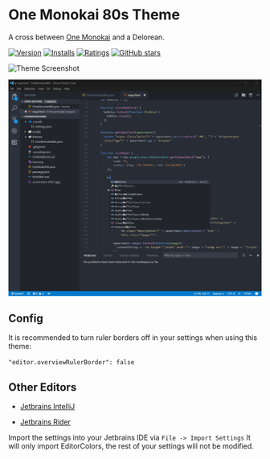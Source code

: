 # One Monokai 80s Theme

A cross between [One Monokai](https://github.com/azemoh/vscode-one-monokai) and a Delorean.

[![Version](http://vsmarketplacebadge.apphb.com/version/axiomaticstudios.one-monokai-80s.svg)](https://marketplace.visualstudio.com/items?itemName=axiomaticstudios.one-monokai-80s) [![Installs](http://vsmarketplacebadge.apphb.com/installs/axiomaticstudios.one-monokai-80s.svg)](https://marketplace.visualstudio.com/items?itemName=axiomaticstudios.one-monokai-80s) [![Ratings](https://vsmarketplacebadge.apphb.com/rating/axiomaticstudios.one-monokai-80s.svg)](https://marketplace.visualstudio.com/items?itemName=axiomaticstudios.one-monokai-80s) [![GitHub stars](https://img.shields.io/github/stars/marcelo-mason/vscode-one-monokai.svg?style=social&label=Star&maxAge=2592000)](https://github.com/marcelo-mason/vscode-one-monokai)

![Theme Screenshot](screenshot-v0.0.1.jpg)

![Interface Screenshot](interface.png)

## Config

It is recommended to turn ruler borders off in your settings when using this theme:

`
  "editor.overviewRulerBorder": false
`

## Other Editors

* [Jetbrains IntelliJ](https://github.com/marcelo-mason/one-monokai-80s/blob/master/Jetbrains/IntelliJEditorColors.jar)

* [Jetbrains Rider](https://github.com/marcelo-mason/one-monokai-80s/blob/master/Jetbrains/RiderEditorColors.jar)

Import the settings into your Jetbrains IDE via `File -> Import Settings`  It will only import EditorColors, the rest of your settings will not be modified.